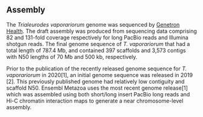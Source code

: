 **Assembly**
------------------------

The *Trialeurodes vaporariorum* genome was sequenced by [Genetron Health](https://en.genetronhealth.com/). The draft assembly was produced from sequencing data comprising 82 and 131-fold coverage respectively for long PacBio reads and Illumina shotgun reads. The final genome sequence of *T. vaporariorum* that had a total length of 787.4 Mb, and contained 397 scaffolds and 3,573 contigs with N50 lengths of 70 Mb and 500 kb, respectively.

Prior to the publication of the recently released genome sequence for *T. vaporariorum* in 2020[1], an initial genome sequence was released in 2019 [2]. This previously published genome had relatively low contiguity and scaffold N50. Ensembl Metazoa uses the most recent genome release[1] which was assembled using both short/long insert PacBio long reads and Hi-C chromatin interaction maps to generate a near chromosome-level assembly.
